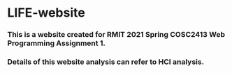 # LIFE-website
### This is a website created for RMIT 2021 Spring COSC2413 Web Programming Assignment 1.

### Details of this website analysis can refer to HCI analysis.